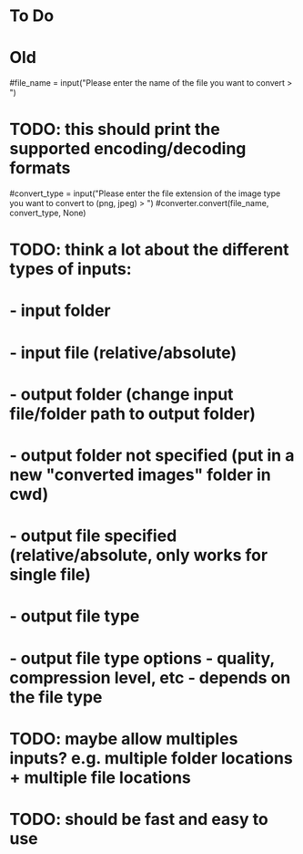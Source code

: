 # To Do

# Old
#file_name = input("Please enter the name of the file you want to convert > ")
# TODO: this should print the supported encoding/decoding formats
#convert_type = input("Please enter the file extension of the image type you want to convert to (png, jpeg) > ")
#converter.convert(file_name, convert_type, None)

# TODO: think a lot about the different types of inputs:
# - input folder
# - input file (relative/absolute)

# - output folder (change input file/folder path to output folder)
# - output folder not specified (put in a new "converted images" folder in cwd)
# - output file specified (relative/absolute, only works for single file)

# - output file type
# - output file type options - quality, compression level, etc - depends on the file type
# TODO: maybe allow multiples inputs? e.g. multiple folder locations + multiple file locations
# TODO: should be fast and easy to use